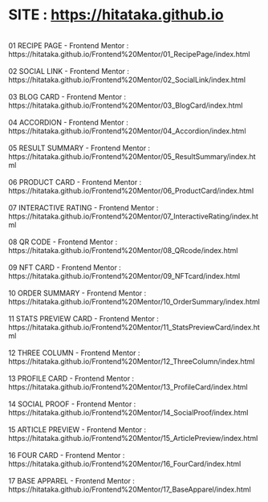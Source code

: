 # SITE : https://hitataka.github.io
<br/>
01 RECIPE PAGE - Frontend Mentor :<br/>
https://hitataka.github.io/Frontend%20Mentor/01_RecipePage/index.html<br/>
<br/>
02 SOCIAL LINK - Frontend Mentor :<br/>
https://hitataka.github.io/Frontend%20Mentor/02_SocialLink/index.html<br/>
<br/>
03 BLOG CARD - Frontend Mentor :<br/>
https://hitataka.github.io/Frontend%20Mentor/03_BlogCard/index.html<br/>
<br/>
04 ACCORDION - Frontend Mentor :<br/>
https://hitataka.github.io/Frontend%20Mentor/04_Accordion/index.html<br/>
<br/>
05 RESULT SUMMARY - Frontend Mentor :<br/>
https://hitataka.github.io/Frontend%20Mentor/05_ResultSummary/index.html<br/>
<br/>
06 PRODUCT CARD - Frontend Mentor :<br/>
https://hitataka.github.io/Frontend%20Mentor/06_ProductCard/index.html<br/>
<br/>
07 INTERACTIVE RATING - Frontend Mentor :<br/>
https://hitataka.github.io/Frontend%20Mentor/07_InteractiveRating/index.html<br/>
<br/>
08 QR CODE - Frontend Mentor :<br/>
https://hitataka.github.io/Frontend%20Mentor/08_QRcode/index.html<br/>
<br/>
09 NFT CARD - Frontend Mentor :<br/>
https://hitataka.github.io/Frontend%20Mentor/09_NFTcard/index.html<br/>
<br/>
10 ORDER SUMMARY - Frontend Mentor :<br/>
https://hitataka.github.io/Frontend%20Mentor/10_OrderSummary/index.html<br/>
<br/>
11 STATS PREVIEW CARD - Frontend Mentor :<br/>
https://hitataka.github.io/Frontend%20Mentor/11_StatsPreviewCard/index.html<br/>
<br/>
12 THREE COLUMN - Frontend Mentor :<br/>
https://hitataka.github.io/Frontend%20Mentor/12_ThreeColumn/index.html<br/>
<br/>
13 PROFILE CARD - Frontend Mentor :<br/>
https://hitataka.github.io/Frontend%20Mentor/13_ProfileCard/index.html<br/>
<br/>
14 SOCIAL PROOF - Frontend Mentor :<br/>
https://hitataka.github.io/Frontend%20Mentor/14_SocialProof/index.html<br/>
<br/>
15 ARTICLE PREVIEW - Frontend Mentor :<br/>
https://hitataka.github.io/Frontend%20Mentor/15_ArticlePreview/index.html<br/>
<br/>
16 FOUR CARD - Frontend Mentor :<br/>
https://hitataka.github.io/Frontend%20Mentor/16_FourCard/index.html<br/>
<br/>
17 BASE APPAREL - Frontend Mentor :<br/>
https://hitataka.github.io/Frontend%20Mentor/17_BaseApparel/index.html<br/>
